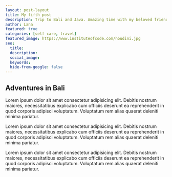 ```yaml
---
layout: post-layout
title: My fifth post
description: Trip to Bali and Java. Amazing time with my beloved friend. 
author: Lana
featured: true
categories: [self care, travel]
featured_image: https://www.instituteofcode.com/houdini.jpg
seo:
  title:
  description:
  social_image:
  keywords:
  hide-from-google: false
---
```


## Adventures in Bali

Lorem ipsum dolor sit amet consectetur adipisicing elit. Debitis nostrum maiores, necessitatibus explicabo cum officiis deserunt ea reprehenderit in quod corporis adipisci voluptatum. Voluptatum rem alias quaerat deleniti minima pariatur.

Lorem ipsum dolor sit amet consectetur adipisicing elit. Debitis nostrum maiores, necessitatibus explicabo cum officiis deserunt ea reprehenderit in quod corporis adipisci voluptatum. Voluptatum rem alias quaerat deleniti minima pariatur.

Lorem ipsum dolor sit amet consectetur adipisicing elit. Debitis nostrum maiores, necessitatibus explicabo cum officiis deserunt ea reprehenderit in quod corporis adipisci voluptatum. Voluptatum rem alias quaerat deleniti minima pariatur.